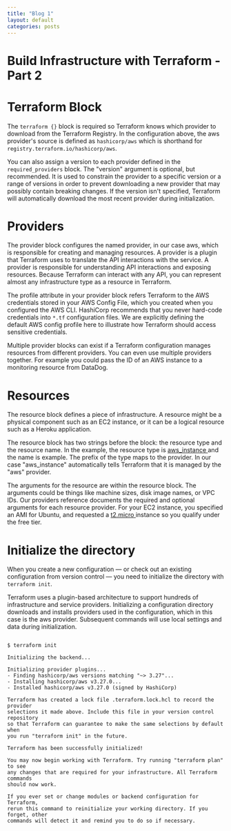 ```yaml
---
title: "Blog 1"
layout: default
categories: posts
---
```

<h1> Build Infrastructure with Terraform - Part 2 </h1>
<h1> Terraform Block </h1>
<p> The <code>terraform {}</code> block is required so Terraform knows which provider to download from the Terraform Registry. In the configuration above, the aws provider's source is defined as <code>hashicorp/aws</code> which is shorthand for <code>registry.terraform.io/hashicorp/aws</code>.</p>
<p> You can also assign a version to each provider defined in the <code>required_providers</code> block. The "version" argument is optional, but recommended. It is used to constrain the provider to a specific version or a range of versions in order to prevent downloading a new provider that may possibly contain breaking changes. If the version isn't specified, Terraform will automatically download the most recent provider during initialization.</p>

<h1> Providers </h1>
<p> The provider block configures the named provider, in our case aws, which is responsible for creating and managing resources. A provider is a plugin that Terraform uses to translate the API interactions with the service. A provider is responsible for understanding API interactions and exposing resources. Because Terraform can interact with any API, you can represent almost any infrastructure type as a resource in Terraform.</p>
<p> The profile attribute in your provider block refers Terraform to the AWS credentials stored in your AWS Config File, which you created when you configured the AWS CLI. HashiCorp recommends that you never hard-code credentials into <code>*.tf</code> configuration files. We are explicitly defining the default AWS config profile here to illustrate how Terraform should access sensitive credentials.</p>
<p> Multiple provider blocks can exist if a Terraform configuration manages resources from different providers. You can even use multiple providers together. For example you could pass the ID of an AWS instance to a monitoring resource from DataDog. </p>


<h1> Resources </h1>
<p> The resource block defines a piece of infrastructure. A resource might be a physical component such as an EC2 instance, or it can be a logical resource such as a Heroku application. </p>

<p> The resource block has two strings before the block: the resource type and the resource name. In the example, the resource type is <u> aws_instance </u> and the name is example. The prefix of the type maps to the provider. In our case "aws_instance" automatically tells Terraform that it is managed by the "aws" provider. </p>

<p> The arguments for the resource are within the resource block. The arguments could be things like machine sizes, disk image names, or VPC IDs. Our providers reference documents the required and optional arguments for each resource provider. For your EC2 instance, you specified an AMI for Ubuntu, and requested a <u> t2.micro </u> instance so you qualify under the free tier. </p>

<h1> Initialize the directory </h1>
<p> When you create a new configuration — or check out an existing configuration from version control — you need to initialize the directory with <code> terraform init</code>.</p>

<p> Terraform uses a plugin-based architecture to support hundreds of infrastructure and service providers. Initializing a configuration directory downloads and installs providers used in the configuration, which in this case is the aws provider. Subsequent commands will use local settings and data during initialization. </p>

<pre><code>
$ terraform init

Initializing the backend...

Initializing provider plugins...
- Finding hashicorp/aws versions matching "~> 3.27"...
- Installing hashicorp/aws v3.27.0...
- Installed hashicorp/aws v3.27.0 (signed by HashiCorp)

Terraform has created a lock file .terraform.lock.hcl to record the provider
selections it made above. Include this file in your version control repository
so that Terraform can guarantee to make the same selections by default when
you run "terraform init" in the future.

Terraform has been successfully initialized!

You may now begin working with Terraform. Try running "terraform plan" to see
any changes that are required for your infrastructure. All Terraform commands
should now work.

If you ever set or change modules or backend configuration for Terraform,
rerun this command to reinitialize your working directory. If you forget, other
commands will detect it and remind you to do so if necessary.

</code></pre>
